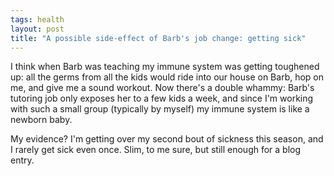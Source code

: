 ```yaml
---
tags: health
layout: post
title: "A possible side-effect of Barb's job change: getting sick"
---
```




<p>I think when Barb was teaching my immune system was getting toughened up: all the germs from all the kids would ride into our house on Barb, hop on me, and give me a sound workout. Now there's a double whammy: Barb's tutoring job only exposes her to a few kids a week, and since I'm working with such a small group (typically by myself) my immune system is like a newborn baby.</p>

<p>My evidence? I'm getting over my second bout of sickness this season, and I rarely get sick even once. Slim, to me sure, but still enough for a blog entry.</p>




